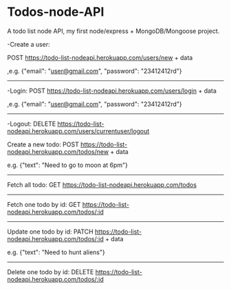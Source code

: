 # Todos-node-API
A todo list node API, my first node/express + MongoDB/Mongoose project.

-Create a user:          

POST    https://todo-list-nodeapi.herokuapp.com/users/new + data

,e.g. {"email": "user@gmail.com", "password": "23412412rd"}

-----------------------------------------------------------------------------------------------------

-Login:                  POST    https://todo-list-nodeapi.herokuapp.com/users/login + data

,e.g. {"email": "user@gmail.com", "password": "23412412rd"}

-----------------------------------------------------------------------------------------------------

-Logout:                 DELETE  https://todo-list-nodeapi.herokuapp.com/users/currentuser/logout

Create a new todo:      POST    https://todo-list-nodeapi.herokuapp.com/todos/new + data

e.g. {"text": "Need to go to moon at 6pm"}

-----------------------------------------------------------------------------------------------------

Fetch all todo:         GET     https://todo-list-nodeapi.herokuapp.com/todos

-----------------------------------------------------------------------------------------------------

Fetch one todo by id:   GET     https://todo-list-nodeapi.herokuapp.com/todos/:id

-----------------------------------------------------------------------------------------------------

Update one todo by id:  PATCH   https://todo-list-nodeapi.herokuapp.com/todos/:id + data

e.g. {"text": "Need to hunt aliens"}

-----------------------------------------------------------------------------------------------------

Delete one todo by id:  DELETE  https://todo-list-nodeapi.herokuapp.com/todos/:id


